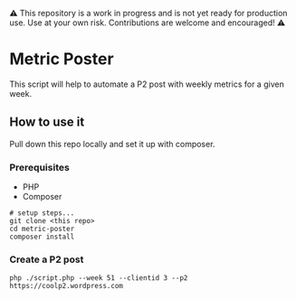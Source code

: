 ⚠️ This repository is a work in progress and is not yet ready for production use. Use at your own risk. Contributions are welcome and encouraged! ⚠️

# Metric Poster
This script will help to automate a P2 post with weekly metrics for a given week. 

## How to use it
Pull down this repo locally and set it up with composer.

### Prerequisites
- PHP 
- Composer

```shell
# setup steps...
git clone <this repo>
cd metric-poster
composer install
```

### Create a P2 post

```
php ./script.php --week 51 --clientid 3 --p2 https://coolp2.wordpress.com
```